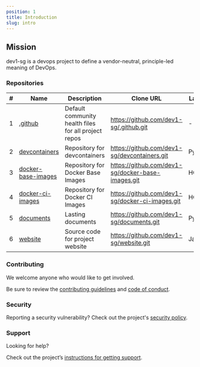 ```yaml
---
position: 1
title: Introduction
slug: intro
---
```


## Mission

dev1-sg is a devops project to define a vendor-neutral, principle-led meaning of DevOps.

### Repositories

|#|Name|Description|Clone URL|Language|Topics|Last Push|
|---|---|---|---|---|---|---|
|1|[.github](https://github.com/dev1-sg/.github)|Default community health files for all project repos |https://github.com/dev1-sg/.github.git|-|community-health|2025-06-25T14:00:39+08:00|
|2|[devcontainers](https://github.com/dev1-sg/devcontainers)|Repository for devcontainers|https://github.com/dev1-sg/devcontainers.git|Python|devcontainers, docker|2025-07-09T16:33:55+08:00|
|3|[docker-base-images](https://github.com/dev1-sg/docker-base-images)|Repository for Docker Base Images|https://github.com/dev1-sg/docker-base-images.git|HCL|docker, testcontainers|2025-07-10T12:49:53+08:00|
|4|[docker-ci-images](https://github.com/dev1-sg/docker-ci-images)|Repository for Docker CI Images|https://github.com/dev1-sg/docker-ci-images.git|HCL|docker, testcontainers|2025-07-10T06:58:29+08:00|
|5|[documents](https://github.com/dev1-sg/documents)|Lasting documents|https://github.com/dev1-sg/documents.git|Python|documentation|2025-07-10T13:55:58+08:00|
|6|[website](https://github.com/dev1-sg/website)|Source code for project website|https://github.com/dev1-sg/website.git|JavaScript|website|2025-06-07T14:26:28+08:00|


### Contributing

We welcome anyone who would like to get involved.

Be sure to review the [contributing guidelines](https://github.com/dev1-sg/.github/blob/main/CONTRIBUTING.md) and [code of conduct](https://github.com/dev1-sg/.github/blob/main/CODE_OF_CONDUCT.md).

### Security

Reporting a security vulnerability? Check out the project's [security policy](https://github.com/dev1-sg/.github/blob/main/SECURITY.md).

### Support

Looking for help?

Check out the project’s [instructions for getting support](https://github.com/dev1-sg/.github/blob/main/SUPPORT.md).

